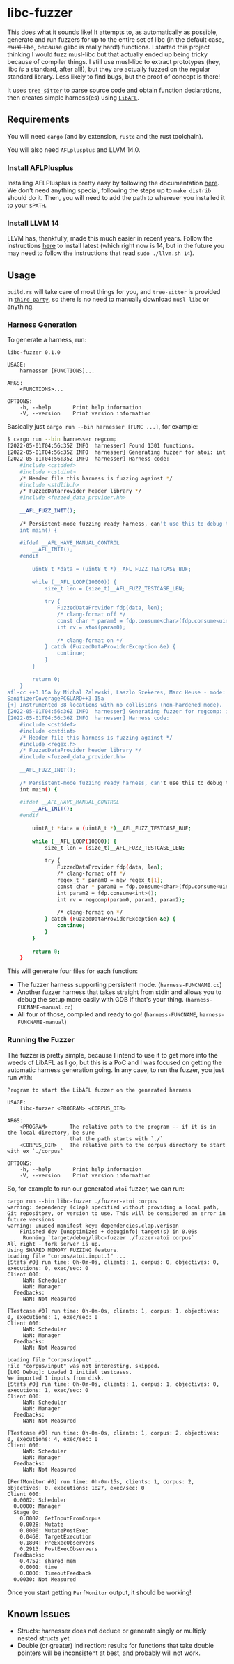 # libc-fuzzer

This does what it sounds like! It attempts to, as automatically as possible, generate and
run fuzzers for up to the entire set of libc (in the default case, ~~musl-libc~~, because
glibc is really hard!) functions. I started this project thinking I would fuzz musl-libc
but that actually ended up being tricky because of compiler things. I still use musl-libc
to extract prototypes (hey, libc *is* a standard, after all!), but they are actually fuzzed
on the regular standard library. Less likely to find bugs, but the proof of concept is there!

It uses [`tree-sitter`](https://tree-sitter.github.io/tree-sitter/) to parse source code
and obtain function declarations, then creates simple harness(es) using
[`LibAFL`](https://github.com/AFLplusplus/LibAFL).

## Requirements

You will need `cargo` (and by extension, `rustc` and the rust toolchain).

You will also need `AFLplusplus` and LLVM 14.0.

### Install AFLPlusplus

Installing AFLPlusplus is pretty easy by following the documentation
[here](https://github.com/AFLplusplus/AFLplusplus/blob/stable/docs/INSTALL.md). We don't
need anything special, following the steps up to `make distrib` should do it. Then, you
will need to add the path to wherever you installed it to your `$PATH`.

### Install LLVM 14

LLVM has, thankfully, made this much easier in recent years. Follow the instructions
[here](https://apt.llvm.org/) to install latest (which right now is 14, but in the
future you may need to follow the instructions that read `sudo ./llvm.sh 14`).
## Usage

`build.rs` will take care of most things for you, and `tree-sitter` is provided in
[`third_party`](third_party/tree-sitter-c/), so there is no need to manually download
`musl-libc` or anything.

### Harness Generation

To generate a harness, run:
```
libc-fuzzer 0.1.0

USAGE:
    harnesser [FUNCTIONS]...

ARGS:
    <FUNCTIONS>...    

OPTIONS:
    -h, --help       Print help information
    -V, --version    Print version information
```


Basically just `cargo run --bin harnesser [FUNC ...]`, for example:

```sh
$ cargo run --bin harnesser regcomp
[2022-05-01T04:56:35Z INFO  harnesser] Found 1301 functions.
[2022-05-01T04:56:35Z INFO  harnesser] Generating fuzzer for atoi: int atoi(const char *)
[2022-05-01T04:56:35Z INFO  harnesser] Harness code:
    #include <cstddef>
    #include <cstdint>
    /* Header file this harness is fuzzing against */
    #include <stdlib.h>
    /* FuzzedDataProvider header library */
    #include <fuzzed_data_provider.hh>
    
    __AFL_FUZZ_INIT();
    
    /* Persistent-mode fuzzing ready harness, can't use this to debug the program */
    int main() {
    
    #ifdef __AFL_HAVE_MANUAL_CONTROL
        __AFL_INIT();
    #endif
    
        uint8_t *data = (uint8_t *)__AFL_FUZZ_TESTCASE_BUF;
    
        while (__AFL_LOOP(10000)) {
            size_t len = (size_t)__AFL_FUZZ_TESTCASE_LEN;
    
            try {
                FuzzedDataProvider fdp(data, len);
                /* clang-format off */
                const char * param0 = fdp.consume<char>(fdp.consume<uint8_t>());
                int rv = atoi(param0);
    
                /* clang-format on */
            } catch (FuzzedDataProviderException &e) {
                continue;
            }
        }
    
        return 0;
    }
afl-cc ++3.15a by Michal Zalewski, Laszlo Szekeres, Marc Heuse - mode: LLVM-PCGUARD
SanitizerCoveragePCGUARD++3.15a
[+] Instrumented 88 locations with no collisions (non-hardened mode).
[2022-05-01T04:56:36Z INFO  harnesser] Generating fuzzer for regcomp: int regcomp(regex_t *, const char *, int)
[2022-05-01T04:56:36Z INFO  harnesser] Harness code:
    #include <cstddef>
    #include <cstdint>
    /* Header file this harness is fuzzing against */
    #include <regex.h>
    /* FuzzedDataProvider header library */
    #include <fuzzed_data_provider.hh>
    
    __AFL_FUZZ_INIT();
    
    /* Persistent-mode fuzzing ready harness, can't use this to debug the program */
    int main() {
    
    #ifdef __AFL_HAVE_MANUAL_CONTROL
        __AFL_INIT();
    #endif
    
        uint8_t *data = (uint8_t *)__AFL_FUZZ_TESTCASE_BUF;
    
        while (__AFL_LOOP(10000)) {
            size_t len = (size_t)__AFL_FUZZ_TESTCASE_LEN;
    
            try {
                FuzzedDataProvider fdp(data, len);
                /* clang-format off */
                regex_t * param0 = new regex_t[1];
                const char * param1 = fdp.consume<char>(fdp.consume<uint8_t>());
                int param2 = fdp.consume<int>();
                int rv = regcomp(param0, param1, param2);
    
                /* clang-format on */
            } catch (FuzzedDataProviderException &e) {
                continue;
            }
        }
    
        return 0;
    }
```

This will generate four files for each function:

* The fuzzer harness supporting persistent mode. (`harness-FUNCNAME.cc`)
* Another fuzzer harness that takes straight from stdin and allows you to debug
  the setup more easily with GDB if that's your thing. (`harness-FUCNAME-manual.cc`)
* All four of those, compiled and ready to go! (`harness-FUNCNAME`,
  `harness-FUNCNAME-manual`)

### Running the Fuzzer

The fuzzer is pretty simple, because I intend to use it to get more into the weeds of
LibAFL as I go, but this is a PoC and I was focused on getting the automatic harness
generation going. In any case, to run the fuzzer, you just run with:

```
Program to start the LibAFL fuzzer on the generated harness

USAGE:
    libc-fuzzer <PROGRAM> <CORPUS_DIR>

ARGS:
    <PROGRAM>       The relative path to the program -- if it is in the local directory, be sure
                    that the path starts with `./`
    <CORPUS_DIR>    The relative path to the corpus directory to start with ex `./corpus`

OPTIONS:
    -h, --help       Print help information
    -V, --version    Print version information
```

So, for example to run our generated `atoi` fuzzer, we can run:

```
cargo run --bin libc-fuzzer ./fuzzer-atoi corpus
warning: dependency (clap) specified without providing a local path, Git repository, or version to use. This will be considered an error in future versions
warning: unused manifest key: dependencies.clap.verison
    Finished dev [unoptimized + debuginfo] target(s) in 0.06s
     Running `target/debug/libc-fuzzer ./fuzzer-atoi corpus`
All right - fork server is up.
Using SHARED MEMORY FUZZING feature.
Loading file "corpus/atoi.input.1" ...
[Stats #0] run time: 0h-0m-0s, clients: 1, corpus: 0, objectives: 0, executions: 0, exec/sec: 0
Client 000:
     NaN: Scheduler
     NaN: Manager
  Feedbacks:
     NaN: Not Measured

[Testcase #0] run time: 0h-0m-0s, clients: 1, corpus: 1, objectives: 0, executions: 1, exec/sec: 0
Client 000:
     NaN: Scheduler
     NaN: Manager
  Feedbacks:
     NaN: Not Measured

Loading file "corpus/input" ...
File "corpus/input" was not interesting, skipped.
[LOG Debug]: Loaded 1 initial testcases.
We imported 1 inputs from disk.
[Stats #0] run time: 0h-0m-0s, clients: 1, corpus: 1, objectives: 0, executions: 1, exec/sec: 0
Client 000:
     NaN: Scheduler
     NaN: Manager
  Feedbacks:
     NaN: Not Measured

[Testcase #0] run time: 0h-0m-0s, clients: 1, corpus: 2, objectives: 0, executions: 4, exec/sec: 0
Client 000:
     NaN: Scheduler
     NaN: Manager
  Feedbacks:
     NaN: Not Measured

[PerfMonitor #0] run time: 0h-0m-15s, clients: 1, corpus: 2, objectives: 0, executions: 1827, exec/sec: 0
Client 000:
  0.0002: Scheduler
  0.0000: Manager
  Stage 0:
    0.0002: GetInputFromCorpus
    0.0028: Mutate
    0.0000: MutatePostExec
    0.0468: TargetExecution
    0.1804: PreExecObservers
    0.2913: PostExecObservers
  Feedbacks:
    0.4752: shared_mem
    0.0001: time
    0.0000: TimeoutFeedback
  0.0030: Not Measured
```

Once you start getting `PerfMonitor` output, it should be working!


## Known Issues

* Structs: harnesser does not deduce or generate singly or multiply nested structs yet.
* Double (or greater) indirection: results for functions that take double pointers will
  be inconsistent at best, and probably will not work.
